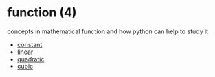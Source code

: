 # function (4)
concepts in mathematical function and how python can help to study it

+ [constant](constant.md)
+ [linear](linear.md)
+ [quadratic](quadratic.md)
+ [cubic](cubic.md)
